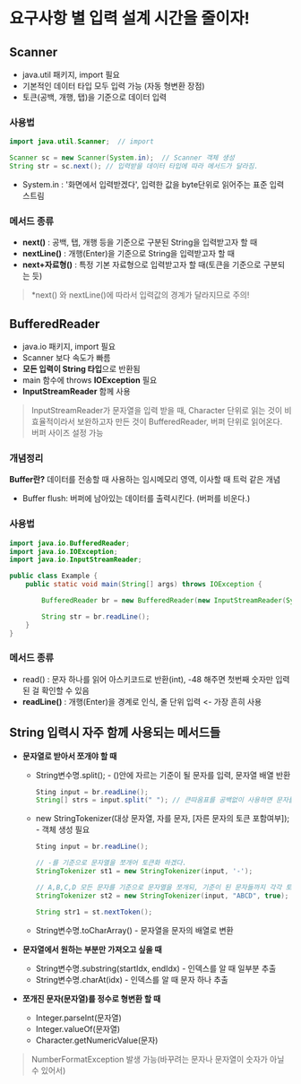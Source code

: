 # 요구사항 별 입력 설계 시간을 줄이자!

## Scanner
- java.util 패키지, import 필요
- 기본적인 데이터 타입 모두 입력 가능 (자동 형변환 장점)
- 토큰(공백, 개행, 탭)을 기준으로 데이터 입력

### 사용법
```java
import java.util.Scanner;  // import

Scanner sc = new Scanner(System.in);  // Scanner 객체 생성
String str = sc.next(); // 입력받을 데이터 타입에 따라 메서드가 달라짐.
```
- System.in : '화면에서 입력받겠다', 입력한 값을 byte단위로 읽어주는 표준 입력 스트림

### 메서드 종류
- **next()** : 공백, 탭, 개행 등을 기준으로 구분된 String을 입력받고자 할 때
- **nextLine()** : 개행(Enter)을 기준으로 String을 입력받고자 할 때
- **next+자료형()** : 특정 기본 자료형으로 입력받고자 할 때(토큰을 기준으로 구분되는 듯)  
>*next() 와 nextLine()에 따라서 입력값의 경계가 달라지므로 주의!


## BufferedReader
- java.io 패키지, import 필요
- Scanner 보다 속도가 빠름
- **모든 입력이 String 타입**으로 반환됨
- main 함수에 throws **IOException** 필요
- **InputStreamReader** 함께 사용
>InputStreamReader가 문자열을 입력 받을 때, Character 단위로 읽는 것이 비효율적이라서 보완하고자 만든 것이 BufferedReader, 버퍼 단위로 읽어온다. 버퍼 사이즈 설정 가능  

### 개념정리
**Buffer란?** 데이터를 전송할 때 사용하는 임시메모리 영역, 이사할 때 트럭 같은 개념
- Buffer flush: 버퍼에 남아있는 데이터를 출력시킨다. (버퍼를 비운다.)

### 사용법
```java
import java.io.BufferedReader;
import java.io.IOException;
import java.io.InputStreamReader;

public class Example {
    public static void main(String[] args) throws IOException {

        BufferedReader br = new BufferedReader(new InputStreamReader(System.in));

        String str = br.readLine();
    }
}
```
### 메서드 종류
- read() : 문자 하나를 읽어 아스키코드로 반환(int), -48 해주면 첫번째 숫자만 입력된 걸 확인할 수 있음
- **readLine()** : 개행(Enter)을 경계로 인식, 줄 단위 입력 <- 가장 흔히 사용

## String 입력시 자주 함께 사용되는 메서드들
- **문자열로 받아서 쪼개야 할 때**
  - String변수명.split(); - ()안에 자르는 기준이 될 문자를 입력, 문자열 배열 반환
    ```java
    Sting input = br.readLine();
    String[] strs = input.split(" "); // 큰따옴표를 공백없이 사용하면 문자를 하나씩 쪼갬.
    ```
  - new StringTokenizer(대상 문자열, 자를 문자, [자른 문자의 토큰 포함여부]); - 객체 생성 필요
    ```java
    Sting input = br.readLine();

    // -를 기준으로 문자열을 쪼개어 토큰화 하겠다.
    StringTokenizer st1 = new StringTokenizer(input, '-');

    // A,B,C,D 모든 문자를 기준으로 문자열을 쪼개되, 기준이 된 문자들까지 각각 토큰화 하겠다.
    StringTokenizer st2 = new StringTokenizer(input, "ABCD", true);

    String str1 = st.nextToken();
    ```
  - String변수명.toCharArray() - 문자열을 문자의 배열로 변환

- **문자열에서 원하는 부분만 가져오고 싶을 때**
  - String변수명.substring(startIdx, endIdx) - 인덱스를 알 때 일부분 추출
  - String변수명.charAt(idx) - 인덱스를 알 때 문자 하나 추출
  
  
- **쪼개진 문자(문자열)를 정수로 형변환 할 때**
  - Integer.parseInt(문자열)
  - Integer.valueOf(문자열)
  - Character.getNumericValue(문자)
>NumberFormatException 발생 가능(바꾸려는 문자나 문자열이 숫자가 아닐 수 있어서)


